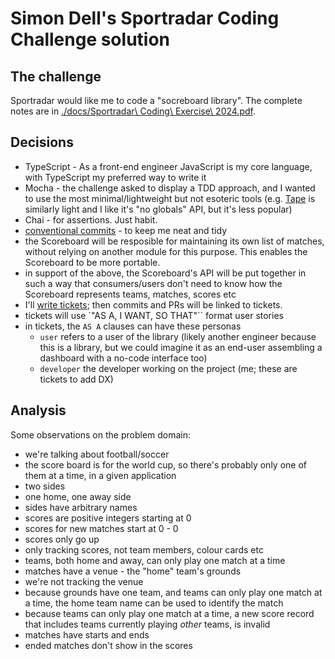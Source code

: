 # Simon Dell's Sportradar Coding Challenge solution

## The challenge

Sportradar would like me to code a "socreboard library". The complete notes are in [./docs/Sportradar\ Coding\ Exercise\ 2024.pdf]().

## Decisions

- TypeScript - As a front-end engineer JavaScript is my core language, with TypeScript my preferred way to write it
- Mocha - the challenge asked to display a TDD approach, and I wanted to use the most minimal/lightweight but not esoteric tools (e.g. [Tape](https://www.npmjs.com/package/tape) is similarly light and I like it's "no globals" API, but it's less popular)
- Chai - for assertions. Just habit. 
- [conventional commits](https://www.conventionalcommits.org/en/v1.0.0/#summary) - to keep me neat and tidy
- the Scoreboard will be resposible for maintaining its own list of matches, without relying on another module for this purpose. This enables the Scoreboard to be more portable. 
- in support of the above, the Scoreboard's API will be put together in such a way that consumers/users don't need to know how the Scoreboard represents teams, matches, scores etc
- I'll [write tickets](https://github.com/simondell/test_sportradar/issues); then commits and PRs will be linked to tickets.
- tickets will use `"AS A, I WANT, SO THAT"`` format user stories
- in tickets, the `AS A` clauses can have these personas
	- `user` refers to a user of the library (likely another engineer because this is a library, but we could imagine it as an end-user assembling a dashboard with a no-code interface too)
	- `developer` the developer working on the project (me; these are tickets to add DX)

## Analysis

Some observations on the problem domain:

- we're talking about football/soccer
- the score board is for the world cup, so there's probably only one of them at a time, in a given application
- two sides
- one home, one away side
- sides have arbitrary names
- scores are positive integers starting at 0
- scores for new matches start at 0 - 0
- scores only go up
- only tracking scores, not team members, colour cards etc
- teams, both home and away, can only play one match at a time
- matches have a venue - the "home" team's grounds
- we're not tracking the venue
- because grounds have one team, and teams can only play one match at a time, the home team name can be used to identify the match
- because teams can only play one match at a time, a new score record that includes teams currently playing _other_ teams, is invalid
- matches have starts and ends
- ended matches don't show in the scores


